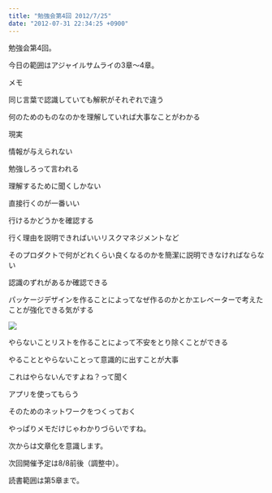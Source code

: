 ```yaml
---
title: "勉強会第4回 2012/7/25"
date: "2012-07-31 22:34:25 +0900"
---
```


勉強会第4回。

今日の範囲はアジャイルサムライの3章〜4章。

メモ

同じ言葉で認識していても解釈がそれぞれで違う

何のためのものなのかを理解していれば大事なことがわかる

現実

情報が与えられない

勉強しろって言われる

理解するために聞くしかない

直接行くのが一番いい

行けるかどうかを確認する

行く理由を説明できればいいリスクマネジメントなど

そのプロダクトで何がどれくらい良くなるのかを簡潔に説明できなければならない

認識のずれがあるか確認できる

パッケージデザインを作ることによってなぜ作るのかとかエレベーターで考えたことが強化できる気がする

![](/images/2012/07/17ef7cc5d9b429d9312dab3746607069.jpg)

やらないことリストを作ることによって不安をとり除くことができる

やることとやらないことって意識的に出すことが大事

これはやらないんですよね？って聞く

アプリを使ってもらう

そのためのネットワークをつくっておく

やっぱりメモだけじゃわかりづらいですね。

次からは文章化を意識します。

次回開催予定は8/8前後（調整中）。

読書範囲は第5章まで。

